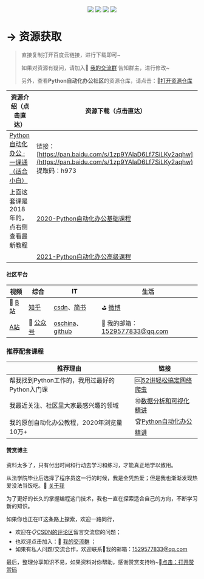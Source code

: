 <div align="center">
    <a href="https://github.com/zhaofeng092/python_auto_office"> <img src="https://badgen.net/badge/Github/%E7%A8%8B%E5%BA%8F%E5%91%98?icon=github&color=red"></a>
    <a href="http://t.cn/A6Gkrbzw"> <img src="https://badgen.net/badge/follow/%E5%85%AC%E4%BC%97%E5%8F%B7?icon=rss&color=green"></a>
    <a href="https://space.bilibili.com/259649365"> <img src="https://badgen.net/badge/pick/B%E7%AB%99?icon=dependabot&color=blue"></a>
    <a href="https://mp.weixin.qq.com/mp/appmsgalbum?__biz=MzkyMzIwOTgzMA==&action=getalbum&album_id=1861970403066249218&scene=173&from_msgid=2247484814&from_itemidx=1&count=3&nolastread=1#wechat_redirect"> <img src="https://badgen.net/badge/join/%E4%BA%A4%E6%B5%81%E7%BE%A4?icon=atom&color=yellow"></a>
</div>

# → 资源获取

> 直接复制打开百度云链接，进行下载即可~
>
> 如果对资源有疑问，请加入🚸 [我的交流群](https://mp.weixin.qq.com/s/6cR5fMSCtdI5sJdWiDwhOA) 告知群主，进行修改~
>
> 另外，查看**Python自动化办公社区**的资源仓库，请点击：🚀[打开资源仓库](https://gitee.com/zhaofeng092/python_auto_office)



| 资源介绍（点击直达）                                         | 资源下载（点击直达）                                         |
| ------------------------------------------------------------ | ------------------------------------------------------------ |
| [Python自动化办公 · 一课通（适合小白）](https://www.bilibili.com/video/BV12K411N7nx) | 链接：[https://pan.baidu.com/s/1zp9YAlaD6Lf7SiLKy2aqhw](https://pan.baidu.com/s/1zp9YAlaD6Lf7SiLKy2aqhw) <br/>提取码：h973 |
| 上面这套课是2018年的，点右侧查看最新教程                     | [2020-Python自动化办公基础课程](https://www.bilibili.com/video/BV1y54y1i78U) |
|                                                              | [2021-Python自动化办公高级课程](https://www.bilibili.com/video/BV1Ty4y1D7wZ) |



#### 社区平台

| 视频                                          | 综合                                            | IT                                                           | 生活                                     |
| --------------------------------------------- | ----------------------------------------------- | ------------------------------------------------------------ | ---------------------------------------- |
| 🚗 [B站](https://space.bilibili.com/259649365) | [知乎](https://www.zhihu.com/people/a-fei-2020) | [csdn](https://blog.csdn.net/weixin_42321517)、[简书](https://www.jianshu.com/u/b84b890b3431) | ⛳ [微博](https://weibo.com/u/7411061007) |
| [A站](https://www.acfun.cn/u/35901274)        | 🚀 [公众号](http://t.cn/A6Gkrbzw)                | [oschina](https://my.oschina.net/u/3888978)、[github](https://github.com/zhaofeng092/python_auto_office) | 📲 我的邮箱：1529577833@qq.com            |



### 推荐配套课程

| 推荐理由                                       | 链接                                                         |
| ---------------------------------------------- | ------------------------------------------------------------ |
| 帮我找到Python工作的，我用过最好的Python入门课 | 🆒[52讲轻松搞定网络爬虫](https://mp.weixin.qq.com/s/dUpSxPgTRMGTb5T7-Ya9Ow) |
| 我最近关注、社区里大家最感兴趣的领域           | 🉑[数据分析和可视化精讲](http://t.cn/A6qlcSCV)                |
| 我的原创自动化办公教程，2020年浏览量10万+      | 🏆[Python自动化办公精讲](https://www.bilibili.com/video/BV12K411N7nx) |



#### 赞赏博主

资料太多了，只有付出时间和行动去学习和练习，才能真正地学以致用。

从法学院毕业后选择了程序员这一行的时候，我是全凭热爱；但是我也渐渐发现热爱没法当饭吃。🎯  [关于我](https://mp.weixin.qq.com/s/UrJ5PkRWYydaajGetUqFYQ) 

为了更好的长久的掌握编程这门技术，我也一直在探索适合自己的方向，不断学习新的知识。

如果你也正在IT这条路上探索，欢迎一路同行，

- 欢迎在📋[CSDN的评论区](http://t.cn/A6qTvrFK)留言交流您的问题；
- 也欢迎点击加入：🚸 [我的交流群](https://mp.weixin.qq.com/s/6cR5fMSCtdI5sJdWiDwhOA)  ；
- 如果有私人问题/交流合作，欢迎联系📲我的邮箱：1529577833@qq.com

最后，整理分享知识不易，如果资料对你帮助，感谢赞赏支持哟~💖[点击：打开赞赏码](https://gitee.com/zhaofeng092/python_auto_office/blob/master/%E8%B4%A6%E5%8F%B7%E5%85%B1%E7%94%A8%E8%B5%84%E6%BA%90/image/%E5%BE%AE%E4%BF%A1%E6%94%B6%E6%AC%BE%E7%A0%81.jpg)


